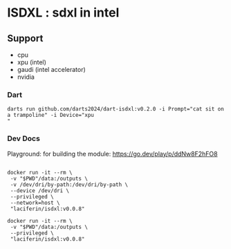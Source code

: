 # ISDXL : sdxl in intel

## Support

- cpu
- xpu (intel)
- gaudi (intel accelerator)
- nvidia

### Dart

```
darts run github.com/darts2024/dart-isdxl:v0.2.0 -i Prompt="cat sit on a trampoline" -i Device="xpu
"
```

### Dev Docs

Playground: for building the module: https://go.dev/play/p/ddNw8F2hFO8

```shell

docker run -it --rm \
 -v "$PWD"/data:/outputs \
 -v /dev/dri/by-path:/dev/dri/by-path \
 --device /dev/dri \
 --privileged \
 --network=host \
 "laciferin/isdxl:v0.0.8"

docker run -it --rm \
 -v "$PWD"/data:/outputs \
 --privileged \
 "laciferin/isdxl:v0.0.8"

```
